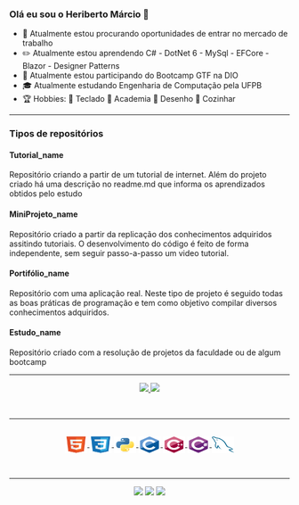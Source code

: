 ### Olá eu sou o Heriberto Márcio 👋

- 🔭 Atualmente estou procurando oportunidades de entrar no mercado de trabalho
- ✏️ Atualmente estou aprendendo C# - DotNet 6 - MySql - EFCore - Blazor - Designer Patterns
- 🎥 Atualmente estou participando do Bootcamp GTF na DIO
- 🎓 Atualmente estudando Engenharia de Computação pela UFPB
- 🏆 Hobbies: 🎹 Teclado 🔩 Academia 🎨 Desenho 🍗 Cozinhar


<hr>

### Tipos de repositórios

  #### Tutorial_name
  Repositório criando a partir de um tutorial de internet. Além do projeto criado há uma descrição no readme.md que informa os aprendizados obtidos pelo estudo
  
  #### MiniProjeto_name
  Repositório criado a partir da replicação dos conhecimentos adquiridos assitindo tutoriais. O desenvolvimento do código é feito de forma independente, sem seguir passo-a-passo um video tutorial.
  
  #### Portifólio_name
  Repositório com uma aplicação real. Neste tipo de projeto é seguido todas as boas práticas de programação e tem como objetivo compilar diversos conhecimentos adquiridos.
  
  #### Estudo_name
  Repositório criado com a resolução de projetos da faculdade ou de algum bootcamp
  
  
<hr>

<div align="center">
  <a href="https://github.com/hmarcio2">
  <img height="180em" src="https://github-readme-stats.vercel.app/api?username=hmarcio2&show_icons=true&theme=tokyonight&include_all_commits=true&count_private=true"/>
  <img height="180em" src="https://github-readme-stats.vercel.app/api/top-langs/?username=hmarcio2&layout=compact&langs_count=7&theme=tokyonight"/>
</div>
  
<br> <hr>   
  
<div style="display: inline_block" align="center"><br>  
  <img align="center" alt="HTML" height="30" width="40" src="https://raw.githubusercontent.com/devicons/devicon/master/icons/html5/html5-original.svg">
  <img align="center" alt="CSS" height="30" width="40" src="https://raw.githubusercontent.com/devicons/devicon/master/icons/css3/css3-original.svg">
  <img align="center" alt="Python" height="30" width="40" src="https://raw.githubusercontent.com/devicons/devicon/master/icons/python/python-original.svg">
  <img align="center" alt="C" height="30" width="40" src="https://raw.githubusercontent.com/devicons/devicon/master/icons/c/c-original.svg">  
  <img align="center" alt="C++" height="30" width="40" src="https://raw.githubusercontent.com/devicons/devicon/master/icons/cplusplus/cplusplus-original.svg">  
  <img align="center" alt="Csharp" height="30" width="40" src="https://raw.githubusercontent.com/devicons/devicon/master/icons/csharp/csharp-original.svg">  
  <img align="center" alt="MySQL" height="30" width="40" src="https://raw.githubusercontent.com/devicons/devicon/master/icons/mysql/mysql-original.svg"> 
</div>

<br> <hr> 
 
<div align="center"> 
  <a href="https://www.instagram.com/hmarcio2/" target="_blank"><img src="https://img.shields.io/badge/-Instagram-%23E4405F?style=for-the-badge&logo=instagram&logoColor=white" target="_blank"></a>
  <a href = "mailto:heribertomarcio@gmail.com"><img src="https://img.shields.io/badge/-Gmail-%23333?style=for-the-badge&logo=gmail&logoColor=white" target="_blank"></a>
  <a href="https://www.linkedin.com/in/heriberto-marcio-da-silva-júnior-061b6a167/" target="_blank"><img src="https://img.shields.io/badge/-LinkedIn-%230077B5?style=for-the-badge&logo=linkedin&logoColor=white" target="_blank"></a> 
  
</div>
